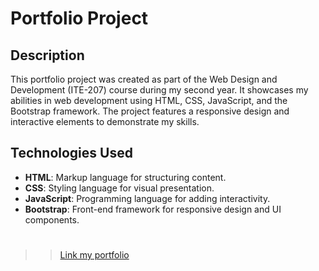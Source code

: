 # Portfolio Project

## Description

This portfolio project was created as part of the Web Design and Development (ITE-207) course during my second year. It showcases my abilities in web development using HTML, CSS, JavaScript, and the Bootstrap framework. The project features a responsive design and interactive elements to demonstrate my skills.

## Technologies Used

- **HTML**: Markup language for structuring content.
- **CSS**: Styling language for visual presentation.
- **JavaScript**: Programming language for adding interactivity.
- **Bootstrap**: Front-end framework for responsive design and UI components.

#
>> [Link my portfolio](https://portfolio-niraphat-website.vercel.app/)
